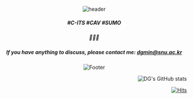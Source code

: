 <div align="center">

![header](https://capsule-render.vercel.app/api?type=waving&color=auto&height=230&section=header&customColorList=9&text=DG&fontColor=ffffff&animation=fadeIn&fontAlignY=40)

##### #C-ITS #CAV #SUMO
##### 🚗🚐🚌
##### If you have anything to discuss, please contact me: dgmin@snu.ac.kr

![Footer](https://capsule-render.vercel.app/api?type=waving&color=auto&height=130&section=footer&customColorList=9)

</div>

<div align="right">

![DG's GitHub stats](https://github-readme-stats.vercel.app/api?username=donggyumin-engr&show_icons=true&theme=radical)
  
[![Hits](https://hits.seeyoufarm.com/api/count/incr/badge.svg?url=https%3A%2F%2Fgithub.com%2Fdonggyumin-engr&count_bg=%232A55FF&title_bg=%23000000&icon=github.svg&icon_color=%23E7E7E7&title=Today&edge_flat=false)](https://hits.seeyoufarm.com)
  
</div>
